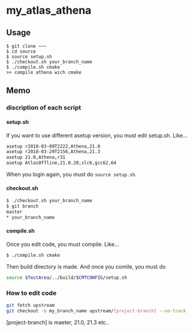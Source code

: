 # my_atlas_athena

## Usage
```cp
$ git clone ~~~
$ cd source
$ source setup.sh
$ ./checkout.sh your_branch_name
$ ./compile.sh cmake
>> compile athena wich cmake
```

## Memo

### discription of each script

#### setup.sh
If you want to use different asetup version, you must edit setup.sh.
Like...
```sh
asetup r2018-03-09T2222,Athena,21.0
asetup r2018-03-29T2156,Athena,21.3
asetup 21.0,Athena,r31
asetup AtlasOffline,21.0.20,slc6,gcc62,64
```
When you login again, you must do `source setup.sh`.

#### checkout.sh
```sh
$ ./checkout.sh your_branch_name
$ git branch
master
* your_branch_name
```

#### compile.sh
Once you edit code, you must compile.
Like...
```sh
$ ./compile.sh cmake
```
Then build directory is made.
And once you comile, you must do
```sh
source $TestArea/../build/$CMTCONFIG/setup.sh
```


### How to edit code
```sh
git fetch upstream
git checkout -b my_branch_name upstream/[project-branch] --no-track
```
[project-branch] is maeter, 21.0, 21.3 etc..

